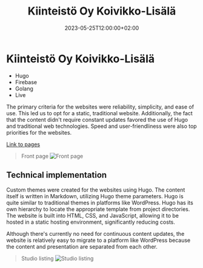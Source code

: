 ﻿---
title: "Kiinteistö Oy Koivikko-Lisälä"
name: "kl"
excerpt: "The primary criteria for the websites were reliability, simplicity, and ease of use. This led us to opt for a static, traditional website. Additionally, the fact that the content did..."
thumbnail: "klfront.webp"
tech: 
    - "Hugo"
    - "Firebase"
    - "Golang"
    - "Live"
date: 2023-05-25T12:00:00+02:00
draft: false
---
# Kiinteistö Oy Koivikko-Lisälä

-   Hugo
-   Firebase
-   Golang
-   Live

The primary criteria for the websites were reliability, simplicity, and ease of use. This led us to opt for a static, traditional website. Additionally, the fact that the content didn't require constant updates favored the use of Hugo and traditional web technologies. Speed and user-friendliness were also top priorities for the websites.

[Link to pages](https://topeeka28asunnot.fi)

> Front page
![Front page](/content/images/klfront.webp "Front page")

## Technical implementation

Custom themes were created for the websites using Hugo. The content itself is written in Markdown, utilizing Hugo theme parameters. Hugo is quite similar to traditional themes in platforms like WordPress. Hugo has its own hierarchy to locate the appropriate template from project directories. The website is built into HTML, CSS, and JavaScript, allowing it to be hosted in a static hosting environment, significantly reducing costs.

Although there's currently no need for continuous content updates, the website is relatively easy to migrate to a platform like WordPress because the content and presentation are separated from each other.

> Studio listing
![Studio listing](/content/images/kllisting.webp "Studio listing")


